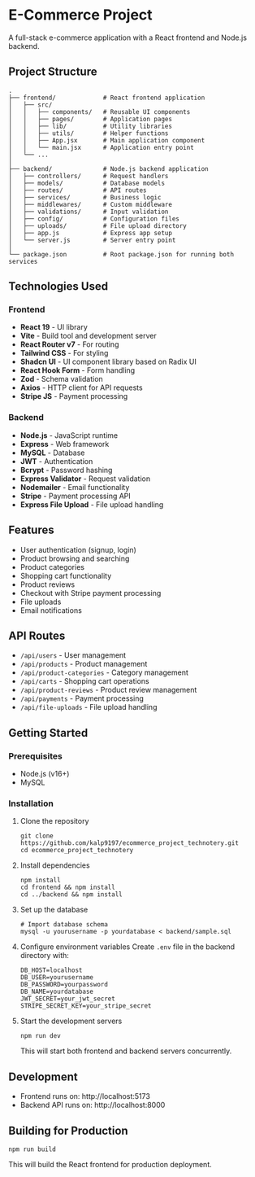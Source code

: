 # E-Commerce Project

A full-stack e-commerce application with a React frontend and Node.js backend.

## Project Structure

```
.
├── frontend/             # React frontend application
│   ├── src/
│   │   ├── components/   # Reusable UI components
│   │   ├── pages/        # Application pages
│   │   ├── lib/          # Utility libraries
│   │   ├── utils/        # Helper functions
│   │   ├── App.jsx       # Main application component
│   │   └── main.jsx      # Application entry point
│   └── ...
│
├── backend/              # Node.js backend application
│   ├── controllers/      # Request handlers
│   ├── models/           # Database models
│   ├── routes/           # API routes
│   ├── services/         # Business logic
│   ├── middlewares/      # Custom middleware
│   ├── validations/      # Input validation
│   ├── config/           # Configuration files
│   ├── uploads/          # File upload directory
│   ├── app.js            # Express app setup
│   └── server.js         # Server entry point
│
└── package.json          # Root package.json for running both services
```

## Technologies Used

### Frontend
- **React 19** - UI library
- **Vite** - Build tool and development server
- **React Router v7** - For routing
- **Tailwind CSS** - For styling
- **Shadcn UI** - UI component library based on Radix UI
- **React Hook Form** - Form handling
- **Zod** - Schema validation
- **Axios** - HTTP client for API requests
- **Stripe JS** - Payment processing

### Backend
- **Node.js** - JavaScript runtime
- **Express** - Web framework
- **MySQL** - Database
- **JWT** - Authentication
- **Bcrypt** - Password hashing
- **Express Validator** - Request validation
- **Nodemailer** - Email functionality
- **Stripe** - Payment processing API
- **Express File Upload** - File upload handling

## Features

- User authentication (signup, login)
- Product browsing and searching
- Product categories
- Shopping cart functionality
- Product reviews
- Checkout with Stripe payment processing
- File uploads
- Email notifications

## API Routes

- `/api/users` - User management
- `/api/products` - Product management
- `/api/product-categories` - Category management
- `/api/carts` - Shopping cart operations
- `/api/product-reviews` - Product review management
- `/api/payments` - Payment processing
- `/api/file-uploads` - File upload handling

## Getting Started

### Prerequisites
- Node.js (v16+)
- MySQL

### Installation

1. Clone the repository
   ```
   git clone https://github.com/kalp9197/ecommerce_project_technotery.git
   cd ecommerce_project_technotery
   ```

2. Install dependencies
   ```
   npm install
   cd frontend && npm install
   cd ../backend && npm install
   ```

3. Set up the database
   ```
   # Import database schema
   mysql -u yourusername -p yourdatabase < backend/sample.sql
   ```

4. Configure environment variables
   Create `.env` file in the backend directory with:
   ```
   DB_HOST=localhost
   DB_USER=yourusername
   DB_PASSWORD=yourpassword
   DB_NAME=yourdatabase
   JWT_SECRET=your_jwt_secret
   STRIPE_SECRET_KEY=your_stripe_secret
   ```

5. Start the development servers
   ```
   npm run dev
   ```
   This will start both frontend and backend servers concurrently.

## Development

- Frontend runs on: http://localhost:5173
- Backend API runs on: http://localhost:8000

## Building for Production

```
npm run build
```

This will build the React frontend for production deployment. 